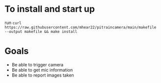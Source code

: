 # To install and start up
run ```curl https://raw.githubusercontent.com/mhear22/pitraincamera/main/makefile --output makefile && make install```

# Goals
- Be able to trigger camera
- Be able to get mic information
- Be able to report images taken